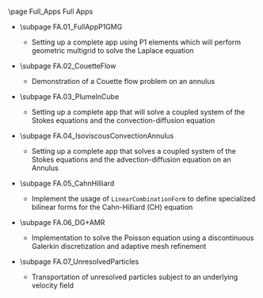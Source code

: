 \page Full_Apps Full Apps

* \subpage FA.01_FullAppP1GMG
    - Setting up a complete app using P1 elements which will perform geometric multigrid to solve the Laplace equation

* \subpage FA.02_CouetteFlow
    - Demonstration of a Couette flow problem on an annulus

* \subpage FA.03_PlumeInCube
    - Setting up a complete app that will solve a coupled system of the Stokes equations and the convection-diffusion equation

* \subpage FA.04_IsoviscousConvectionAnnulus
    - Setting up a complete app that solves a coupled system of the Stokes equations and the advection-diffusion equation on an Annulus

* \subpage FA.05_CahnHilliard
    - Implement the usage of `LinearCombinationForm` to define specialized bilinear forms for the Cahn-Hilliard (CH) equation

* \subpage FA.06_DG+AMR
    - Implementation to solve the Poisson equation using a discontinuous Galerkin discretization and adaptive mesh refinement

* \subpage FA.07_UnresolvedParticles
    - Transportation of unresolved particles subject to an underlying velocity field

